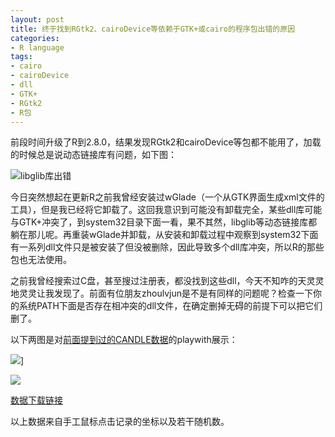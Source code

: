 ```yaml
---
layout: post
title: 终于找到RGtk2、cairoDevice等依赖于GTK+或cairo的程序包出错的原因
categories:
- R language
tags:
- cairo
- cairoDevice
- dll
- GTK+
- RGtk2
- R包
---
```


前段时间升级了R到2.8.0，结果发现RGtk2和cairoDevice等包都不能用了，加载的时候总是说动态链接库有问题，如下图：

![libglib库出错](http://i.imgur.com/lzC3r.png)

今日突然想起在更新R之前我曾经安装过wGlade（一个从GTK界面生成xml文件的工具），但是我已经将它卸载了。这回我意识到可能没有卸载完全，某些dll库可能与GTK+冲突了，到system32目录下面一看，果不其然，libglib等动态链接库都躺在那儿呢。再重装wGlade并卸载，从安装和卸载过程中观察到system32下面有一系列dll文件只是被安装了但没被删除，因此导致多个dll库冲突，所以R的那些包也无法使用。

之前我曾经搜索过C盘，甚至搜过注册表，都没找到这些dll，今天不知咋的天灵灵地灵灵让我发现了。前面有位朋友zhoulvjun是不是有同样的问题呢？检查一下你的系统PATH下面是否存在相冲突的dll文件，在确定删掉无碍的前提下可以把它们删了。

以下两图是对[前面提到过的CANDLE数据](/cn/2008/10/birthday-present-to-felix-andrews/)的playwith展示：


![](http://i.imgur.com/8I7Jh.png)]

![](http://i.imgur.com/NnGgZ.png)

[数据下载链接](https://github.com/downloads/yihui/yihui.github.com/felix-candle.dat.bz2)

以上数据来自手工鼠标点击记录的坐标以及若干随机数。
